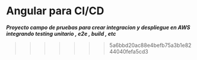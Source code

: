
# Angular para CI/CD

***Proyecto campo de pruebas para crear integracion y despliegue en AWS integrando testing unitario , e2e , build , etc***

>>>>>>> 5a6bbd20ac88e4befb75a3b1e8244040fefa5cd3
